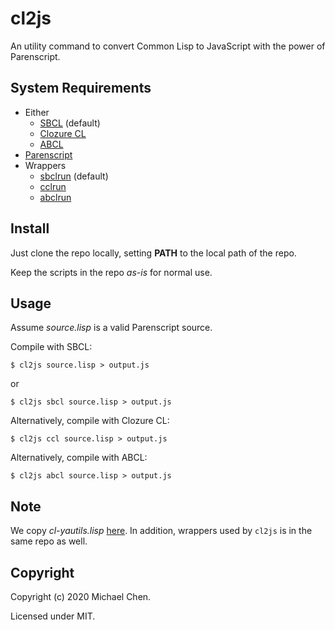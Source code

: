# cl2js

An utility command to convert Common Lisp to JavaScript with the power of Parenscript.

## System Requirements

* Either
  * [SBCL](http://www.sbcl.org/) (default)
  * [Clozure CL](https://ccl.clozure.com/)
  * [ABCL](https://common-lisp.net/project/armedbear/)
* [Parenscript](https://common-lisp.net/project/parenscript/)
* Wrappers
  * [sbclrun](https://github.com/cwchentw/cl-yautils/blob/master/scripts/sbclrun) (default)
  * [cclrun](https://github.com/cwchentw/cl-yautils/blob/master/scripts/cclrun)
  * [abclrun](https://github.com/cwchentw/cl-yautils/blob/master/scripts/abclrun)

## Install

Just clone the repo locally, setting **PATH** to the local path of the repo.

Keep the scripts in the repo *as-is* for normal use.

## Usage

Assume *source.lisp* is a valid Parenscript source.

Compile with SBCL:

```
$ cl2js source.lisp > output.js
```

or

```
$ cl2js sbcl source.lisp > output.js
```

Alternatively, compile with Clozure CL:

```
$ cl2js ccl source.lisp > output.js
```

Alternatively, compile with ABCL:

```
$ cl2js abcl source.lisp > output.js
```

## Note

We copy *cl-yautils.lisp* [here](https://github.com/cwchentw/cl-yautils).  In addition, wrappers used by `cl2js` is in the same repo as well.

## Copyright

Copyright (c) 2020 Michael Chen.

Licensed under MIT.

